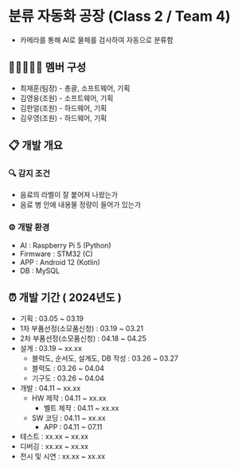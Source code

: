# 분류 자동화 공장 (Class 2 / Team 4)
- 카메라를 통해 AI로 물체를 검사하여 자동으로 분류함
## 👨🏻‍🤝‍👨🏻 멤버 구성
- 최재훈(팀장) - 총괄, 소프트웨어, 기획
- 김영웅(조원) - 소프트웨어, 기획
- 김한얼(조원) - 하드웨어, 기획
- 김우영(조원) - 하드웨어, 기획
## 📋 개발 개요
### 🔍 감지 조건
- 음료의 라벨이 잘 붙어져 나왔는가
- 음료 병 안에 내용물 정량이 들어가 있는가
### ⚙ 개발 환경
- AI : Raspberry Pi 5 (Python)
- Firmware : STM32 (C)
- APP : Android 12 (Kotlin)
- DB : MySQL
## ⏰ 개발 기간 ( 2024년도 )
- 기획 : 03.05 ~ 03.19
- 1차 부품선정(소모품신청) : 03.19 ~ 03.21
- 2차 부품선정(소모품신청) : 04.18 ~ 04.25
- 설계 : 03.19 ~ xx.xx
  - 블럭도, 순서도, 설계도, DB 작성 : 03.26 ~ 03.27
  - 블럭도 : 03.26 ~ 04.04
  - 기구도 : 03.26 ~ 04.04
- 개발 : 04.11 ~ xx.xx
  - HW 제작 : 04.11 ~ xx.xx
    - 벨트 제작 : 04.11 ~ xx.xx
  - SW 코딩 : 04.11 ~ xx.xx
    - APP : 04.11 ~ 07.11
- 테스트 : xx.xx ~ xx.xx
- 디버깅 : xx.xx ~ xx.xx
- 전시 및 시연 : xx.xx ~ xx.xx
